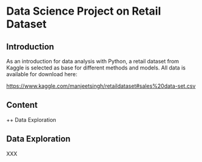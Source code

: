 # Data Science Project on Retail Dataset

## Introduction

As an introduction for data analysis with Python, a retail dataset from Kaggle is selected as base for different methods and models. All data is available for download here:

https://www.kaggle.com/manjeetsingh/retaildataset#sales%20data-set.csv

## Content 

++ Data Exploration


## Data Exploration

XXX